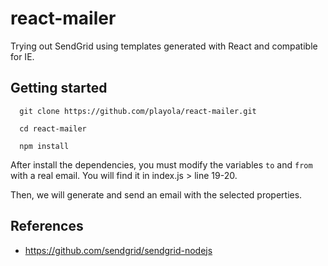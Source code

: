 # react-mailer

Trying out SendGrid using templates generated with React and compatible for IE.

## Getting started

```
  git clone https://github.com/playola/react-mailer.git

  cd react-mailer

  npm install
```

After install the dependencies, you must modify the variables `to` and `from` with a real email. You will find it in index.js > line 19-20.

Then, we will generate and send an email with the selected properties.

## References

  - https://github.com/sendgrid/sendgrid-nodejs
